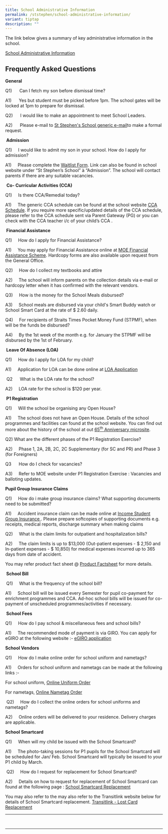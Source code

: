 ```yaml
---
title: School Administrative Information
permalink: /ststephen/school-administrative-information/
variant: tiptap
description: ""
---
```

<p>The link below gives a summary of key administrative information in the
school.</p>
<p><a href="/files/School Administrative Information (15092023).pdf" rel="noopener nofollow" target="_blank">School Administrative Information</a>
</p>
<h2><strong>Frequently Asked Questions</strong></h2>
<p><strong>General</strong>
</p>
<p>Q1)&nbsp;&nbsp;&nbsp;&nbsp;&nbsp; Can I fetch my son before dismissal
time?</p>
<p>A1) &nbsp;&nbsp;&nbsp;&nbsp; Yes but student must be picked before 1pm.
The school gates will be locked at 1pm to prepare for dismissal.</p>
<p>Q2) &nbsp;&nbsp;&nbsp;&nbsp; I would like to make an appointment to meet
School Leaders.</p>
<p>A2)&nbsp;&nbsp;&nbsp;&nbsp;&nbsp; Please e-mail to <a href="mailto:ststephensch@moe.edu.sg" rel="noopener nofollow" target="_blank">St Stephen's School generic e-mail</a>to
make a formal request.</p>
<p><strong>&nbsp;Admission</strong>
</p>
<p>Q1) &nbsp;&nbsp;&nbsp; I would like to admit my son in your school. How
do I apply for admission?</p>
<p>A1) &nbsp;&nbsp;&nbsp; Please complete the <a href="https://go.gov.sg/ssswaitlist" rel="noopener noreferrer nofollow" target="_blank">Waitlist Form</a>. Link can also be
found in school website under “St Stephen’s School” à “Admission”. The
school will contact parents if there are any suitable vacancies.</p>
<p>&nbsp;<strong>Co- Curricular Activities (CCA)</strong>
</p>
<p>Q1)&nbsp;&nbsp;&nbsp;&nbsp; Is there CCA/Remedial today?</p>
<p>A1)&nbsp;&nbsp;&nbsp;&nbsp; The generic CCA schedule can be found at the
school website <a href="https://ststephens.moe.edu.sg/for-students/cca-schedule/" rel="noopener nofollow" target="_blank">CCA Schedule</a>.
If you require more specific/updated details of the CCA schedule, please
refer to the CCA schedule sent via Parent Gateway (PG) or you can check
with the CCA teacher i/c of your child’s CCA .</p>
<p><strong>&nbsp;Financial Assistance</strong>
</p>
<p>Q1) &nbsp;&nbsp;&nbsp; How do I apply for Financial Assistance?</p>
<p>A1) &nbsp;&nbsp;&nbsp; You may apply for Financial Assistance online at
<a href="https://www.moe.gov.sg/financial-matters/financial-assistance" rel="noopener nofollow" target="_blank">MOE Financial Assistance Scheme</a>. Hardcopy forms are also available
upon request from the General Office.</p>
<p>Q2) &nbsp;&nbsp;&nbsp; How do I collect my textbooks and attire</p>
<p>A2)&nbsp;&nbsp;&nbsp;&nbsp; The school will inform parents on the collection
details via e-mail or hardcopy letter when it has confirmed with the relevant
vendors.</p>
<p>Q3)&nbsp;&nbsp;&nbsp;&nbsp; How is the money for the School Meals disbursed?</p>
<p>A3)&nbsp;&nbsp;&nbsp;&nbsp; School meals are disbursed via your child's
Smart Buddy watch or School Smart Card at the rate of $ 2.60 daily.</p>
<p>Q4) &nbsp;&nbsp;&nbsp; For recipients of Straits Times Pocket Money Fund
(STPMF), when will be the funds be disbursed?</p>
<p>A4)&nbsp;&nbsp;&nbsp;&nbsp; By the 1st week of the month e.g. for January
the STPMF will be disbursed by the 1st of February.</p>
<p><strong>&nbsp;Leave Of Absence (LOA)</strong>
</p>
<p>Q1) &nbsp;&nbsp;&nbsp; How do I apply for LOA for my child?</p>
<p>A1)&nbsp;&nbsp;&nbsp;&nbsp; Application for LOA can be done online at
<a href="https://go.gov.sg/sssloa" rel="noopener nofollow" target="_blank">LOA Application</a>
</p>
<p>&nbsp;Q2&nbsp;&nbsp;&nbsp;&nbsp;&nbsp; What is the LOA rate for the school?</p>
<p>A2) &nbsp;&nbsp;&nbsp; LOA rate for the school is $120 per year.</p>
<p><strong>&nbsp;P1 Registration</strong>
</p>
<p>Q1)&nbsp;&nbsp;&nbsp;&nbsp; Will the school be organising any Open House?</p>
<p>A1) &nbsp;&nbsp;&nbsp; The school does not have an Open House. Details
of the school programmes and facilities can found at the school website.
You can find out more about the history of the school at out <a href="https://sites.google.com/moe.edu.sg/sssheritagegallery/home" rel="noopener noreferrer nofollow" target="_blank">65<sup>th</sup> Anniversary microsite</a>.</p>
<p>Q2) What are the different phases of the P1 Registration Exercise?</p>
<p>A2)&nbsp;&nbsp;&nbsp;&nbsp; Phase 1, 2A, 2B, 2C, 2C Supplementary (for
SC and PR) and Phase 3 (for Foreigners)</p>
<p>Q3 &nbsp;&nbsp;&nbsp;&nbsp; How do I check for vacancies?</p>
<p>A3)&nbsp;&nbsp;&nbsp;&nbsp; Refer to MOE website under P1 Registration
Exercise : Vacancies and balloting updates.</p>
<p><strong>Pupil Group Insurance Claims</strong>
</p>
<p>Q1)&nbsp;&nbsp;&nbsp;&nbsp; How do i make group insurance claims? What
supporting documents need to be submitted?</p>
<p>A1)&nbsp;&nbsp;&nbsp;&nbsp; Accident insurance claim can be made online
at <a href="https://studentgpa.incomegroupins.com.sg/#/" rel="noopener nofollow" target="_blank">Income Student Group Insurance </a>.
Please prepare softcopies of supporting documents e.g. receipts, medical
reports, discharge summary when making claims</p>
<p>Q2)&nbsp;&nbsp;&nbsp;&nbsp; What is the claim limits for outpatient and
hospitalization bills?</p>
<p>A2)&nbsp;&nbsp;&nbsp;&nbsp; The claim limits is up to $13,000 (Out-patient
expenses - $ 2,150 and In-patient expenses - $ 10,850) for medical expenses
incurred up to 365 days from date of accident.</p>
<p>You may refer product fact sheet @ <a href="https://s3.ap-southeast-1.amazonaws.com/mhc.static/Income/Product+Fact+Sheet+(Year+2022).pdf" rel="noopener nofollow" target="_blank">Product Factsheet</a> for
more details.</p>
<p><strong>&nbsp;School Bill</strong>
</p>
<p><strong>&nbsp;</strong>Q1)&nbsp;&nbsp;&nbsp;&nbsp; What is the frequency
of the school bill?</p>
<p>A1)&nbsp; &nbsp;&nbsp; School bill will be issued every Semester for pupil
co-payment for enrichment programmes and CCA. Ad-hoc school bills will
be issued for co-payment of unscheduled programmes/activities if necessary.</p>
<p><strong>&nbsp;School Fees</strong>
</p>
<p>Q1)&nbsp;&nbsp;&nbsp;&nbsp; How do I pay school &amp; miscellaneous fees
and school bills?</p>
<p>A1) &nbsp;&nbsp;&nbsp; The recommended mode of payment is via GIRO. You
can apply for eGIRO at the following website :- <a href="https://www.moe.gov.sg/financial-matters/fees/egiro" rel="noopener nofollow" target="_blank">eGIRO application</a>
</p>
<p><strong>School Vendors</strong>
</p>
<p>Q1) &nbsp;&nbsp;&nbsp; How do I make online order for school uniform and
nametags?</p>
<p>A1) &nbsp;&nbsp;&nbsp; Orders for school uniform and nametags can be made
at the following links :-</p>
<p>For school uniform, <a href="https://shop.shanghai-uniforms.com/product-category/st-stephens-school/" rel="noopener nofollow" target="_blank">Online Uniform Order</a>
</p>
<p>For nametags, <a href="https://www.stitchwerkz.sg/nametags/st-stephen-school" rel="noopener nofollow" target="_blank">Online Nametag Order</a>
</p>
<p>&nbsp;Q2)&nbsp;&nbsp;&nbsp;&nbsp; How do I collect the online orders for
school uniforms and nametags?</p>
<p>A2)&nbsp;&nbsp;&nbsp;&nbsp; Online orders will be delivered to your residence.
Delivery charges are applicable.</p>
<p><strong>School Smartcard</strong>
</p>
<p>Q1) &nbsp;&nbsp;&nbsp; When will my child be issued with the School Smartcard?</p>
<p>A1)&nbsp;&nbsp;&nbsp;&nbsp; The photo-taking sessions for P1 pupils for
the School Smartcard will be scheduled for Jan/ Feb. School Smartcard will
typically be issued to your P1 child by March.</p>
<p>&nbsp;Q2)&nbsp;&nbsp;&nbsp;&nbsp; How do I request for replacement for
School Smartcard?</p>
<p>A2)&nbsp;&nbsp;&nbsp;&nbsp; Details on how to request for replacement
of School Smartcard can found at the following page : <a href="https://www.ststephens.moe.edu.sg/files/School%20Administrative%20Information%20(15092023).pdf" rel="noopener nofollow" target="_blank">School Smartcard Replacement</a>
</p>
<p>You may also refer to the may also refer to the Transitlink website below
for details of School Smartcard replacement. <a href="https://www.transitlink.com.sg/lost-card-replacement" rel="noopener nofollow" target="_blank">Transitlink - Lost Card Replacement</a>
</p>
<hr>
<p>&nbsp;</p>
<hr>
<p>&nbsp;</p>